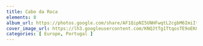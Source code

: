 ```yaml
---
title: Cabo da Roca
elements: 8
album_url: https://photos.google.com/share/AF1QipNI5UNHFwqtL2cgbM6ImiItAFHOb93icjbQZ6q4BIGA5HFlvkA_SDMgibnN0ZqOMQ?key=OWRwSm81WEd2d2tqUlo2aUFCbXdFX2UwQTBYem1n
cover_image_url: https://lh3.googleusercontent.com/KNQJtTg1TtqosTE9oEKG7dEVfUm4zofKYabMhWcM9-hHzbVPmWCHfeOuDmewqU45I042xCKFf9lLRykL3MuC_piUWWoYJwQuHOSGl6hqm66ytLoRXBEHe06DIGQu8WIWQ6Pprr2vBy9aGlM_qFRWCb9D0TvumGNQrAZDFLBK7E2dOcBAkPF1-KaJ3uUsFC3WXO9tL3T-MHvVPqy2Xn3zGTi3WcjLr-kfBqnuPZATGpUEkwDvSAZTnoQpABU1a4I5a2YfOxyBYGMYcQuQ1Lqj5oG-zvhWJ-Kf3In4zOLmlxNDIsfLTSrruzeflq054XfZQIvbke0erjAhZhRcq92Np7ISLN_OaRbcbnLJxeEoozPc8ZH_5UFJej1quyu0yUgszZmM6dfDGW2G4K1kzK4r583iJVD4JgrdtrYV9cgdcxxyBHKUwK4lYN8l8xrjDGJu5DoHckFRG65_3qxCiLao0x7bacCKJtDQrkJ2nlsOxCMN0sluVWsKTAsczuPeULCmAGUnFt2aIdiwOZZQOjZd5vdq1X2oZrRSYUHlzuOLh3YYiVQ9_BIr9Or6wPZtAHtrefQiBktSO2Ym5Sg4kjUzPjAtlbF7yMhOoW235hEUSrxhKHU0eyT8CMQ5ztKc6mm7rp6RcrudW4odK3CEB8FNLySmZm4QopGU7xd2XXNshfcWf-8JDINdKnrO9Z5Z1uWoEwCzdBFzuYSoIEFVhtTwAObPDHlM-RH4brPOD3szzEPUoH0ksSrvnLO9uJ7pfC-9y9a1_yT66Q6mJbda8ZNYwGEvIVIO7vGcb69FpQ1BY01SuEyPq0UYwoL3hTU51243OZDSNQ5Sp3BKNGhIyY3sQ1TLA5g4BNNZi12rpKuzR87HL7cjlK4KMn-SZtI6vliZQzc5R6kn8XgJCTScSni_PiFdCYIAps_U7cC51N9-ppR5XeEIyFaNHs17P7WkG5aqjbYIv7BGvUFPGNp-rUlheTa4lFYASFogpQxBGzlLGJe7VfA3vh2vJrc3ml7zUuBF2rEJtoz4qxA3JeixYIRcsJ2qC40keg=s239-p-k-no?authuser=0
categories: [ Europe, Portugal ]
---
```

